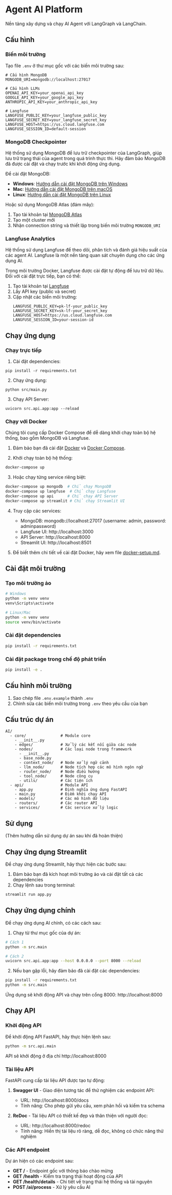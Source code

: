 # Agent AI Platform

Nền tảng xây dựng và chạy AI Agent với LangGraph và LangChain.

## Cấu hình

### Biến môi trường

Tạo file `.env` ở thư mục gốc với các biến môi trường sau:

```
# Cấu hình MongoDB
MONGODB_URI=mongodb://localhost:27017

# Cấu hình LLMs
OPENAI_API_KEY=your_openai_api_key
GOOGLE_API_KEY=your_google_api_key
ANTHROPIC_API_KEY=your_anthropic_api_key

# Langfuse
LANGFUSE_PUBLIC_KEY=your_langfuse_public_key
LANGFUSE_SECRET_KEY=your_langfuse_secret_key
LANGFUSE_HOST=https://us.cloud.langfuse.com
LANGFUSE_SESSION_ID=default-session
```

### MongoDB Checkpointer

Hệ thống sử dụng MongoDB để lưu trữ checkpointer của LangGraph, giúp lưu trữ trạng thái của agent trong quá trình thực thi. Hãy đảm bảo MongoDB đã được cài đặt và chạy trước khi khởi động ứng dụng.

Để cài đặt MongoDB:
- **Windows**: [Hướng dẫn cài đặt MongoDB trên Windows](https://www.mongodb.com/docs/manual/tutorial/install-mongodb-on-windows/)
- **Mac**: [Hướng dẫn cài đặt MongoDB trên macOS](https://www.mongodb.com/docs/manual/tutorial/install-mongodb-on-os-x/)
- **Linux**: [Hướng dẫn cài đặt MongoDB trên Linux](https://www.mongodb.com/docs/manual/administration/install-on-linux/)

Hoặc sử dụng MongoDB Atlas (đám mây):
1. Tạo tài khoản tại [MongoDB Atlas](https://www.mongodb.com/cloud/atlas)
2. Tạo một cluster mới
3. Nhận connection string và thiết lập trong biến môi trường `MONGODB_URI`

### Langfuse Analytics

Hệ thống sử dụng Langfuse để theo dõi, phân tích và đánh giá hiệu suất của các agent AI. Langfuse là một nền tảng quan sát chuyên dụng cho các ứng dụng AI.

Trong môi trường Docker, Langfuse được cài đặt tự động để lưu trữ dữ liệu. Đối với cài đặt trực tiếp, bạn có thể:

1. Tạo tài khoản tại [Langfuse](https://langfuse.com)
2. Lấy API key (public và secret)
3. Cập nhật các biến môi trường:
   ```
   LANGFUSE_PUBLIC_KEY=pk-lf-your_public_key
   LANGFUSE_SECRET_KEY=sk-lf-your_secret_key
   LANGFUSE_HOST=https://us.cloud.langfuse.com
   LANGFUSE_SESSION_ID=your-session-id
   ```

## Chạy ứng dụng

### Chạy trực tiếp

1. Cài đặt dependencies:
```
pip install -r requirements.txt
```

2. Chạy ứng dụng:
```
python src/main.py
```

3. Chạy API Server:
```
uvicorn src.api.app:app --reload
```

### Chạy với Docker

Chúng tôi cung cấp Docker Compose để dễ dàng khởi chạy toàn bộ hệ thống, bao gồm MongoDB và Langfuse.

1. Đảm bảo bạn đã cài đặt [Docker](https://www.docker.com/get-started) và [Docker Compose](https://docs.docker.com/compose/install/).

2. Khởi chạy toàn bộ hệ thống:
```bash
docker-compose up
```

3. Hoặc chạy từng service riêng biệt:
```bash
docker-compose up mongodb  # Chỉ chạy MongoDB
docker-compose up langfuse  # Chỉ chạy Langfuse
docker-compose up api      # Chỉ chạy API Server
docker-compose up streamlit # Chỉ chạy Streamlit UI
```

4. Truy cập các services:
   - MongoDB: mongodb://localhost:27017 (username: admin, password: adminpassword)
   - Langfuse UI: http://localhost:3000
   - API Server: http://localhost:8000
   - Streamlit UI: http://localhost:8501

5. Để biết thêm chi tiết về cài đặt Docker, hãy xem file [docker-setup.md](docker-setup.md).

## Cài đặt môi trường

### Tạo môi trường ảo
```bash
# Windows
python -m venv venv
venv\Scripts\activate

# Linux/Mac
python -m venv venv
source venv/bin/activate
```

### Cài đặt dependencies
```bash
pip install -r requirements.txt
```

### Cài đặt package trong chế độ phát triển
```bash
pip install -e .
```

## Cấu hình môi trường
1. Sao chép file `.env.example` thành `.env`
2. Chỉnh sửa các biến môi trường trong `.env` theo yêu cầu của bạn

## Cấu trúc dự án
```
AI/
  - core/               # Module core
    - __init__.py
    - edges/            # Xử lý các kết nối giữa các node
    - nodes/            # Các loại node trong framework
      - __init__.py
      - base_node.py
      - context_node/   # Node xử lý ngữ cảnh
      - llm_node/       # Node tích hợp các mô hình ngôn ngữ
      - router_node/    # Node điều hướng
      - tool_node/      # Node công cụ
      - utils/          # Các tiện ích
  - api/                # Module API
    - app.py            # Định nghĩa ứng dụng FastAPI
    - main.py           # Điểm khởi chạy API
    - models/           # Các mô hình dữ liệu
    - routers/          # Các router API
    - services/         # Các service xử lý logic
```

## Sử dụng
(Thêm hướng dẫn sử dụng dự án sau khi đã hoàn thiện) 

## Chạy ứng dụng Streamlit

Để chạy ứng dụng Streamlit, hãy thực hiện các bước sau:

1. Đảm bảo bạn đã kích hoạt môi trường ảo và cài đặt tất cả các dependencies
2. Chạy lệnh sau trong terminal:

```bash
streamlit run app.py
```

## Chạy ứng dụng chính

Để chạy ứng dụng AI chính, có các cách sau:

1. Chạy từ thư mục gốc của dự án:
```bash
# Cách 1
python -m src.main

# Cách 2
uvicorn src.api.app:app --host 0.0.0.0 --port 8000 --reload
```

2. Nếu bạn gặp lỗi, hãy đảm bảo đã cài đặt các dependencies:
```bash
pip install -r requirements.txt
python -m src.main
```

Ứng dụng sẽ khởi động API và chạy trên cổng 8000: http://localhost:8000

## Chạy API

### Khởi động API

Để khởi động API FastAPI, hãy thực hiện lệnh sau:

```bash
python -m src.api.main
```

API sẽ khởi động ở địa chỉ http://localhost:8000

### Tài liệu API

FastAPI cung cấp tài liệu API được tạo tự động:

1. **Swagger UI** - Giao diện tương tác để thử nghiệm các endpoint API:
   - URL: http://localhost:8000/docs
   - Tính năng: Cho phép gửi yêu cầu, xem phản hồi và kiểm tra schema

2. **ReDoc** - Tài liệu API có thiết kế đẹp và thân thiện với người đọc:
   - URL: http://localhost:8000/redoc
   - Tính năng: Hiển thị tài liệu rõ ràng, dễ đọc, không có chức năng thử nghiệm

### Các API endpoint

Dự án hiện có các endpoint sau:

- **GET /** - Endpoint gốc với thông báo chào mừng
- **GET /health** - Kiểm tra trạng thái hoạt động của API
- **GET /health/details** - Chi tiết về trạng thái hệ thống và tài nguyên
- **POST /ai/process** - Xử lý yêu cầu AI